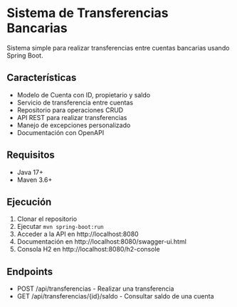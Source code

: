 # Sistema de Transferencias Bancarias

Sistema simple para realizar transferencias entre cuentas bancarias usando Spring Boot.

## Características

- Modelo de Cuenta con ID, propietario y saldo
- Servicio de transferencia entre cuentas
- Repositorio para operaciones CRUD
- API REST para realizar transferencias
- Manejo de excepciones personalizado
- Documentación con OpenAPI

## Requisitos

- Java 17+
- Maven 3.6+

## Ejecución

1. Clonar el repositorio
2. Ejecutar `mvn spring-boot:run`
3. Acceder a la API en http://localhost:8080
4. Documentación en http://localhost:8080/swagger-ui.html
5. Consola H2 en http://localhost:8080/h2-console

## Endpoints

- POST /api/transferencias - Realizar una transferencia
- GET /api/transferencias/{id}/saldo - Consultar saldo de una cuenta